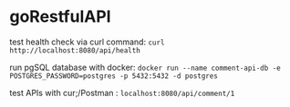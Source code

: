 # goRestfulAPI

test health check via curl command:
`curl http://localhost:8080/api/health`

run pgSQL database with docker:
`docker run --name comment-api-db -e POSTGRES_PASSWORD=postgres -p 5432:5432 -d postgres`

test APIs with cur;/Postman :
`localhost:8080/api/comment/1`
